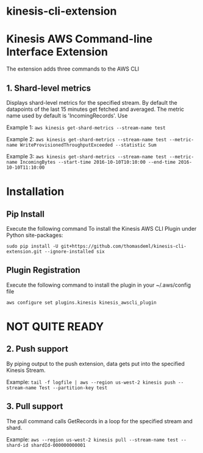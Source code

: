 kinesis-cli-extension
=====================

# Kinesis AWS Command-line Interface Extension
The extension adds three commands to the AWS CLI
## 1. Shard-level metrics 
   Displays shard-level metrics for the specified stream. By default the datapoints of the last 15 minutes get fetched and averaged. The metric name used by default is 'IncomingRecords'. Use  

   Example 1: `aws kinesis get-shard-metrics --stream-name test`

   Example 2: `aws kinesis get-shard-metrics --stream-name test --metric-name WriteProvisionedThroughputExceeded --statistic Sum`

   Example 3: `aws kinesis get-shard-metrics --stream-name test --metric-name IncomingBytes --start-time 2016-10-10T10:10:00 --end-time 2016-10-10T11:10:00`

# Installation
## Pip Install 
   Execute the following command To install the Kinesis AWS CLI Plugin under Python site-packages:

   `sudo pip install -U git+https://github.com/thomasdeml/kinesis-cli-extension.git --ignore-installed six`
## Plugin Registration
   Execute the following command to install the plugin in your ~/.aws/config file

   `aws configure set plugins.kinesis kinesis_awscli_plugin`

# NOT QUITE READY
## 2. Push support 
   By piping output to the push extension, data gets put into the specified Kinesis Stream. 

   Example: `tail -f logfile | aws --region us-west-2 kinesis push --stream-name Test --partition-key test`
## 3. Pull support
   The pull command calls GetRecords in a loop for the specified stream and shard.

   Example: `aws --region us-west-2 kinesis pull --stream-name test --shard-id shardId-000000000001`

